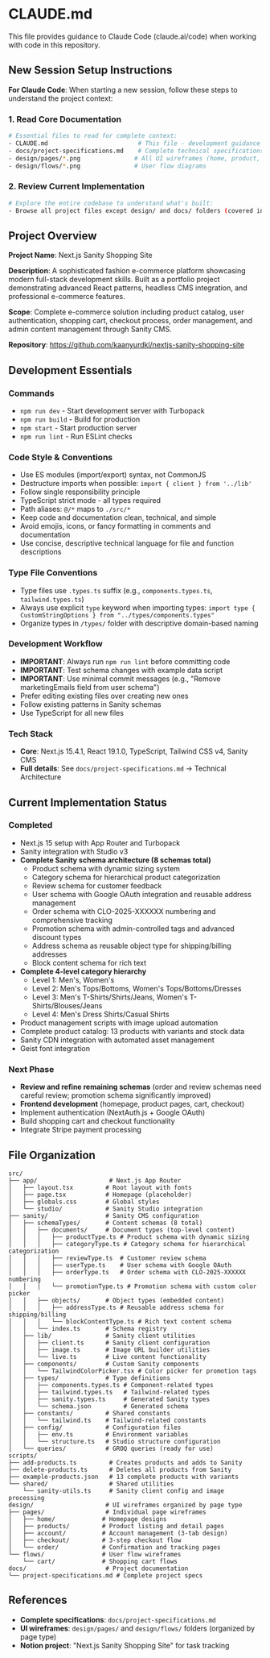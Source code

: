 # CLAUDE.md

This file provides guidance to Claude Code (claude.ai/code) when working with code in this repository.

## New Session Setup Instructions

**For Claude Code**: When starting a new session, follow these steps to understand the project context:

### 1. Read Core Documentation

```bash
# Essential files to read for complete context:
- CLAUDE.md                         # This file - development guidance
- docs/project-specifications.md    # Complete technical specifications
- design/pages/*.png               # All UI wireframes (home, product, cart, checkout, etc.)
- design/flows/*.png               # User flow diagrams
```

### 2. Review Current Implementation

```bash
# Explore the entire codebase to understand what's built:
- Browse all project files except design/ and docs/ folders (covered in step 1)
```

## Project Overview

**Project Name**: Next.js Sanity Shopping Site

**Description**: A sophisticated fashion e-commerce platform showcasing modern full-stack development skills. Built as a portfolio project demonstrating advanced React patterns, headless CMS integration, and professional e-commerce features.

**Scope**: Complete e-commerce solution including product catalog, user authentication, shopping cart, checkout process, order management, and admin content management through Sanity CMS.

**Repository**: https://github.com/kaanyurdkl/nextjs-sanity-shopping-site

## Development Essentials

### Commands

- `npm run dev` - Start development server with Turbopack
- `npm run build` - Build for production
- `npm start` - Start production server
- `npm run lint` - Run ESLint checks

### Code Style & Conventions

- Use ES modules (import/export) syntax, not CommonJS
- Destructure imports when possible: `import { client } from '../lib'`
- Follow single responsibility principle
- TypeScript strict mode - all types required
- Path aliases: `@/*` maps to `./src/*`
- Keep code and documentation clean, technical, and simple
- Avoid emojis, icons, or fancy formatting in comments and documentation
- Use concise, descriptive technical language for file and function descriptions

### Type File Conventions

- Type files use `.types.ts` suffix (e.g., `components.types.ts`, `tailwind.types.ts`)
- Always use explicit `type` keyword when importing types: `import type { CustomStringOptions } from "../types/components.types"`
- Organize types in `/types/` folder with descriptive domain-based naming

### Development Workflow

- **IMPORTANT**: Always run `npm run lint` before committing code
- **IMPORTANT**: Test schema changes with example data script
- **IMPORTANT**: Use minimal commit messages (e.g., "Remove marketingEmails field from user schema")
- Prefer editing existing files over creating new ones
- Follow existing patterns in Sanity schemas
- Use TypeScript for all new files

### Tech Stack

- **Core**: Next.js 15.4.1, React 19.1.0, TypeScript, Tailwind CSS v4, Sanity CMS
- **Full details**: See `docs/project-specifications.md` → Technical Architecture

## Current Implementation Status

### Completed

- Next.js 15 setup with App Router and Turbopack
- Sanity integration with Studio v3
- **Complete Sanity schema architecture (8 schemas total)**
  - Product schema with dynamic sizing system
  - Category schema for hierarchical product categorization
  - Review schema for customer feedback
  - User schema with Google OAuth integration and reusable address management
  - Order schema with CLO-2025-XXXXXX numbering and comprehensive tracking
  - Promotion schema with admin-controlled tags and advanced discount types
  - Address schema as reusable object type for shipping/billing addresses
  - Block content schema for rich text
- **Complete 4-level category hierarchy**
  - Level 1: Men's, Women's
  - Level 2: Men's Tops/Bottoms, Women's Tops/Bottoms/Dresses  
  - Level 3: Men's T-Shirts/Shirts/Jeans, Women's T-Shirts/Blouses/Jeans
  - Level 4: Men's Dress Shirts/Casual Shirts
- Product management scripts with image upload automation
- Complete product catalog: 13 products with variants and stock data
- Sanity CDN integration with automated asset management
- Geist font integration

### Next Phase

- **Review and refine remaining schemas** (order and review schemas need careful review; promotion schema significantly improved)
- **Frontend development** (homepage, product pages, cart, checkout)
- Implement authentication (NextAuth.js + Google OAuth)
- Build shopping cart and checkout functionality
- Integrate Stripe payment processing

## File Organization

```
src/
├── app/                    # Next.js App Router
│   ├── layout.tsx         # Root layout with fonts
│   ├── page.tsx           # Homepage (placeholder)
│   ├── globals.css        # Global styles
│   └── studio/            # Sanity Studio integration
├── sanity/                # Sanity CMS configuration
│   ├── schemaTypes/       # Content schemas (8 total)
│   │   ├── documents/     # Document types (top-level content)
│   │   │   ├── productType.ts # Product schema with dynamic sizing
│   │   │   ├── categoryType.ts # Category schema for hierarchical categorization
│   │   │   ├── reviewType.ts  # Customer review schema
│   │   │   ├── userType.ts    # User schema with Google OAuth
│   │   │   ├── orderType.ts   # Order schema with CLO-2025-XXXXXX numbering
│   │   │   └── promotionType.ts # Promotion schema with custom color picker
│   │   ├── objects/       # Object types (embedded content)
│   │   │   ├── addressType.ts # Reusable address schema for shipping/billing
│   │   │   └── blockContentType.ts # Rich text content schema
│   │   └── index.ts       # Schema registry
│   ├── lib/               # Sanity client utilities
│   │   ├── client.ts      # Sanity client configuration
│   │   ├── image.ts       # Image URL builder utilities
│   │   └── live.ts        # Live content functionality
│   ├── components/        # Custom Sanity components
│   │   └── TailwindColorPicker.tsx # Color picker for promotion tags
│   ├── types/             # Type definitions
│   │   ├── components.types.ts # Component-related types
│   │   ├── tailwind.types.ts   # Tailwind-related types
│   │   ├── sanity.types.ts     # Generated Sanity types
│   │   └── schema.json         # Generated schema
│   ├── constants/         # Shared constants
│   │   └── tailwind.ts    # Tailwind-related constants
│   ├── config/            # Configuration files
│   │   ├── env.ts         # Environment variables
│   │   └── structure.ts   # Studio structure configuration
│   └── queries/           # GROQ queries (ready for use)
scripts/
├── add-products.ts         # Creates products and adds to Sanity
├── delete-products.ts      # Deletes all products from Sanity
├── example-products.json   # 13 complete products with variants
└── shared/                 # Shared utilities
    └── sanity-utils.ts     # Sanity client config and image processing
design/                    # UI wireframes organized by page type
├── pages/                 # Individual page wireframes
│   ├── home/             # Homepage designs
│   ├── products/         # Product listing and detail pages
│   ├── account/          # Account management (3-tab design)
│   ├── checkout/         # 3-step checkout flow
│   └── order/            # Confirmation and tracking pages
└── flows/                # User flow wireframes
    └── cart/             # Shopping cart flows
docs/                      # Project documentation
└── project-specifications.md # Complete project specs
```

## References

- **Complete specifications**: `docs/project-specifications.md`
- **UI wireframes**: `design/pages/` and `design/flows/` folders (organized by page type)
- **Notion project**: "Next.js Sanity Shopping Site" for task tracking
